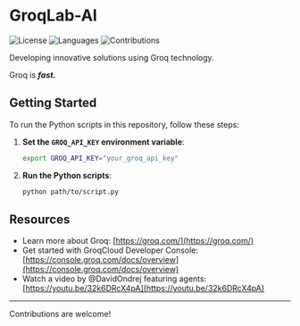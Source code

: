 # GroqLab-AI

![License](https://img.shields.io/github/license/tdiprima/GroqLab-AI)
![Languages](https://img.shields.io/github/languages/top/tdiprima/GroqLab-AI)
![Contributions](https://img.shields.io/badge/contributions-welcome-brightgreen)

Developing innovative solutions using Groq technology.

Groq is _**fast.**_

## Getting Started

To run the Python scripts in this repository, follow these steps:

1. **Set the `GROQ_API_KEY` environment variable**:

    ```bash
    export GROQ_API_KEY="your_groq_api_key"
    ```

2. **Run the Python scripts**:

    ```bash
    python path/to/script.py
    ```

## Resources

* Learn more about Groq: [https://groq.com/](https://groq.com/)
* Get started with GroqCloud Developer Console: [https://console.groq.com/docs/overview](https://console.groq.com/docs/overview)
* Watch a video by @DavidOndrej featuring agents: [https://youtu.be/32k6DRcX4pA](https://youtu.be/32k6DRcX4pA)

---

Contributions are welcome!
